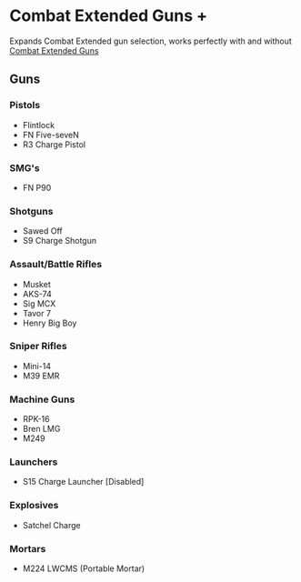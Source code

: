 # Combat Extended Guns +
Expands Combat Extended gun selection, works perfectly with and without [Combat Extended Guns](https://steamcommunity.com/sharedfiles/filedetails/?id=1582570547)

## Guns
### Pistols
- Flintlock
- FN Five-seveN
- R3 Charge Pistol
### SMG's
- FN P90
### Shotguns
- Sawed Off
- S9 Charge Shotgun
### Assault/Battle Rifles
- Musket
- AKS-74
- Sig MCX
- Tavor 7
- Henry Big Boy
### Sniper Rifles
- Mini-14
- M39 EMR
### Machine Guns
- RPK-16
- Bren LMG
- M249
### Launchers
- S15 Charge Launcher [Disabled]
### Explosives
- Satchel Charge
### Mortars
- M224 LWCMS (Portable Mortar)
